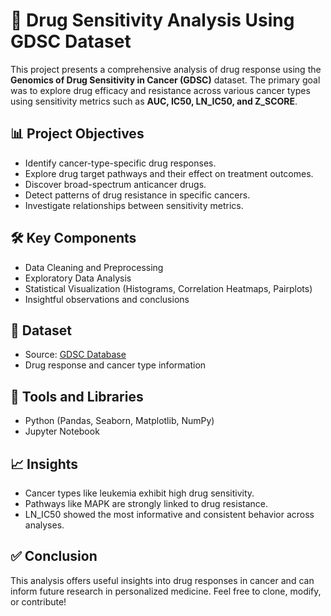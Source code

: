 # 🧬 Drug Sensitivity Analysis Using GDSC Dataset
This project presents a comprehensive analysis of drug response using the **Genomics of Drug Sensitivity in Cancer (GDSC)** dataset. The primary goal was to explore drug efficacy and resistance across various cancer types using sensitivity metrics such as **AUC, IC50, LN_IC50, and Z_SCORE**.
## 📊 Project Objectives
- Identify cancer-type-specific drug responses.
- Explore drug target pathways and their effect on treatment outcomes.
- Discover broad-spectrum anticancer drugs.
- Detect patterns of drug resistance in specific cancers.
- Investigate relationships between sensitivity metrics.
## 🛠️ Key Components
- Data Cleaning and Preprocessing
- Exploratory Data Analysis
- Statistical Visualization (Histograms, Correlation Heatmaps, Pairplots)
- Insightful observations and conclusions
## 📁 Dataset
- Source: [GDSC Database](https://www.kaggle.com/code/samiraalipour/genomics-of-drug-sensitivity-in-cancer/input?select=GDSC_DATASET.csv)
- Drug response and cancer type information
## 📌 Tools and Libraries
- Python (Pandas, Seaborn, Matplotlib, NumPy)
- Jupyter Notebook
## 📈 Insights
- Cancer types like leukemia exhibit high drug sensitivity.
- Pathways like MAPK are strongly linked to drug resistance.
- LN_IC50 showed the most informative and consistent behavior across analyses.
## ✅ Conclusion
This analysis offers useful insights into drug responses in cancer and can inform future research in personalized medicine.
Feel free to clone, modify, or contribute!

